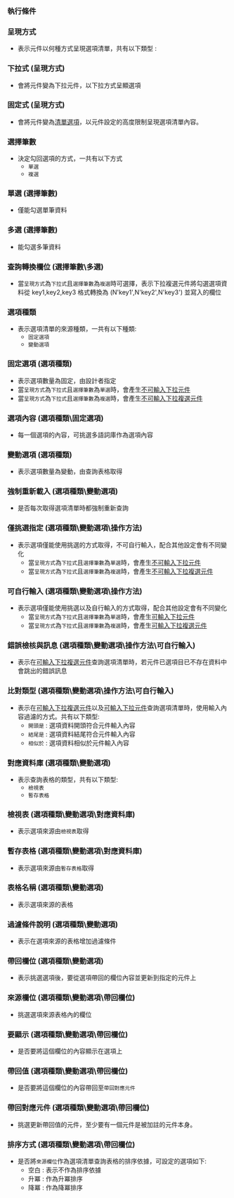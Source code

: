 ### <div id="logical">執行條件</div>

### <div id="showtype">呈現方式</div>
* 表示元件以何種方式呈現選項清單，共有以下類型 :

### <div id="select">下拉式 <path>(呈現方式)</div>
* 會將元件變為下拉元件，以下拉方式呈顯選項

### <div id="list">固定式 <path>(呈現方式)</div>
* 會將元件變為[清單選項](../../../SYSTEM/FORM/ctrl_listbox/README.md)，以元件設定的高度限制呈現選項清單內容。

### <div id="selectdata">選擇筆數</div>
* 決定勾回選項的方式，一共有以下方式
    * `單選`
    * `複選`

### <div id="single">單選 <path>(選擇筆數)</div>
* 僅能勾選單筆資料

### <div id="multiple">多選 <path>(選擇筆數)</div>
* 能勾選多筆資料

### <div id="sqlfield">查詢轉換欄位 <path>(選擇筆數\多選)</div>
* 當`呈現方式`為`下拉式`且`選擇筆數`為`複選`時可選擇，表示下拉複選元件將勾選選項資料從 key1,key2,key3 格式轉換為 (N'key1',N'key2',N'key3') 並寫入的欄位

### <div id="itemtype">選項種類</div>
* 表示選項清單的來源種類，一共有以下種類:
    * `固定選項`
    * `變動選項`

### <div id="fixitem">固定選項 <path>(選項種類)</div>
* 表示選項數量為固定，由設計者指定
* 當`呈現方式`為`下拉式`且`選擇筆數`為`單選`時，會產生[不可輸入下拉元件](../../../SYSTEM/FORM/ctrl_dropListCombo/README.md)
* 當`呈現方式`為`下拉式`且`選擇筆數`為`複選`時，會產生[不可輸入下拉複選元件](../../../SYSTEM/FORM/ctrl_dropListMultiCombo/README.md)

### <div id="fixitemcontent">選項內容 <path>(選項種類\固定選項)</div>
* 每一個選項的內容，可挑選多語詞庫作為選項內容

### <div id="dynamicitem">變動選項 <path>(選項種類)</div>
* 表示選項數量為變動，由查詢表格取得

### <div id="alwaysload">強制重新載入 <path>(選項種類\變動選項)</div>
* 是否每次取得選項清單時都強制重新查詢

### <div id="onlyselect">僅挑選指定 <path>(選項種類\變動選項\操作方法)</div>
* 表示選項僅能使用挑選的方式取得，不可自行輸入，配合其他設定會有不同變化
    * 當`呈現方式`為`下拉式`且`選擇筆數`為`單選`時，會產生[不可輸入下拉元件](../../../SYSTEM/FORM/ctrl_dropListCombo/README.md)
    * 當`呈現方式`為`下拉式`且`選擇筆數`為`複選`時，會產生[不可輸入下拉複選元件](../../../SYSTEM/FORM/ctrl_dropListMultiCombo/README.md)

### <div id="input">可自行輸入 <path>(選項種類\變動選項\操作方法)</div>
* 表示選項僅能使用挑選以及自行輸入的方式取得，配合其他設定會有不同變化
    * 當`呈現方式`為`下拉式`且`選擇筆數`為`單選`時，會產生[可輸入下拉元件](../../../SYSTEM/FORM/ctrl_dropDownCombo/README.md)
    * 當`呈現方式`為`下拉式`且`選擇筆數`為`複選`時，會產生[可輸入下拉複選元件](../../../SYSTEM/FORM/ctrl_dropDownMultiCombo/README.md)

### <div id="valid">錯誤檢核與訊息 <path>(選項種類\變動選項\操作方法\可自行輸入)</div>
* 表示在[可輸入下拉複選元件](../../../SYSTEM/FORM/ctrl_dropDownMultiCombo/README.md)查詢選項清單時，若元件已選項目已不存在資料中會跳出的錯誤訊息

### <div id="filtertype">比對類型 <path>(選項種類\變動選項\操作方法\可自行輸入)</div>
* 表示在[可輸入下拉複選元件](../../../SYSTEM/FORM/ctrl_dropDownMultiCombo/README.md)以及[可輸入下拉元件](../../../SYSTEM/FORM/ctrl_dropDownCombo/README.md)查詢選項清單時，使用輸入內容過濾的方式。共有以下類型:
    * `開頭是` : 選項資料開頭符合元件輸入內容
    * `結尾是` : 選項資料結尾符合元件輸入內容
    * `相似於` : 選項資料相似於元件輸入內容

### <div id="database">對應資料庫 <path>(選項種類\變動選項)</div>
* 表示查詢表格的類型，共有以下類型:
    * `檢視表`
    * `暫存表格`

### <div id="view">檢視表 <path>(選項種類\變動選項\對應資料庫)</div>
* 表示選項來源由`檢視表`取得

### <div id="tempview">暫存表格 <path>(選項種類\變動選項\對應資料庫)</div>
* 表示選項來源由`暫存表格`取得

### <div id="viewname">表格名稱 <path>(選項種類\變動選項)</div>
* 表示選項來源的表格

### <div id="filter">過濾條件說明 <path>(選項種類\變動選項)</div>
* 表示在選項來源的表格增加過濾條件

### <div id="extra">帶回欄位 <path>(選項種類\變動選項)</div>
* 表示挑選選項後，要從選項帶回的欄位內容並更新到指定的元件上

### <div id="source">來源欄位 <path>(選項種類\變動選項\帶回欄位)</div>
* 挑選選項來源表格內的欄位

### <div id="display">要顯示 <path>(選項種類\變動選項\帶回欄位)</div>
* 是否要將這個欄位的內容顯示在選項上

### <div id="value">帶回值 <path>(選項種類\變動選項\帶回欄位)</div>
* 是否要將這個欄位的內容帶回至`帶回對應元件`

### <div id="object">帶回對應元件 <path>(選項種類\變動選項\帶回欄位)</div>
* 挑選更新帶回值的元件，至少要有一個元件是被加註的元件本身。

### <div id="sort">排序方式 <path>(選項種類\變動選項\帶回欄位)</div>
* 是否將`來源欄位`作為選項清單查詢表格的排序依據，可設定的選項如下:
    * 空白 : 表示不作為排序依據
    * 升冪 : 作為升冪排序
    * 降冪 : 作為降冪排序


